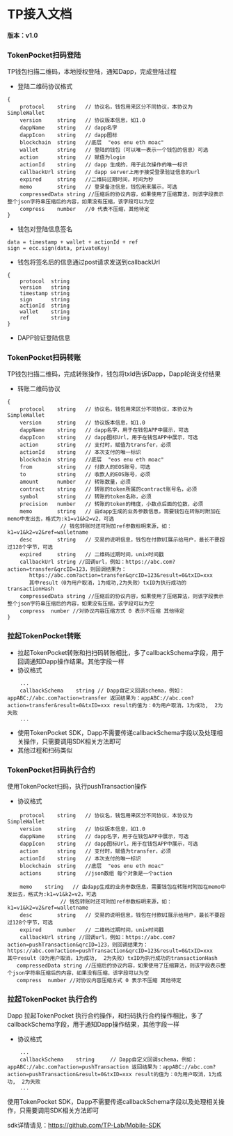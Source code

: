 # TP接入文档

#### 版本：v1.0

### TokenPocket扫码登陆

TP钱包扫描二维码，本地授权登陆，通知Dapp，完成登陆过程

- 登陆二维码协议格式
~~~
{
    protocol	string   // 协议名，钱包用来区分不同协议，本协议为 SimpleWallet
    version     string   // 协议版本信息，如1.0
    dappName    string   // dapp名字
    dappIcon    string   // dapp图标
    blockchain  string   //底层  "eos enu eth moac"
    wallet      string   // 登陆的钱包（可以唯一表示一个钱包的信息）可选
    action      string   // 赋值为login
    actionId    string   // dapp 生成的，用于此次操作的唯一标识   
    callbackUrl string   // dapp server上用于接受登录验证信息的url
    expired	    string   //二维码过期时间，时间为秒
    memo	    string   // 登录备注信息，钱包用来展示，可选
    compressedData string //压缩后的协议内容，如果使用了压缩算法，则该字段表示整个json字符串压缩后的内容，如果没有压缩，该字段可以为空
    compress    number   //0 代表不压缩，其他待定
}
~~~

- 钱包对登陆信息签名
~~~
data = timestamp + wallet + actionId + ref
sign = ecc.sign(data, privateKey)
~~~


- 钱包将签名后的信息通过post请求发送到callbackUrl
~~~
{
    protocol  string
    version   string
    timestamp string
    sign      string
    actionId  string
    wallet    string
    ref       string
}
~~~

- DAPP验证登陆信息

### TokenPocket扫码转账
TP钱包扫描二维码，完成转账操作，钱包将txId告诉Dapp，Dapp轮询支付结果

- 转账二维码协议
~~~
{
    protocol    string   // 协议名，钱包用来区分不同协议，本协议为 SimpleWallet
    version     string   // 协议版本信息，如1.0
    dappName    string   // dapp名字，用于在钱包APP中展示，可选
    dappIcon    string   // dapp图标Url，用于在钱包APP中展示，可选
    action      string   // 支付时，赋值为transfer，必须
    actionId    string   // 本次支付的唯一标识
    blockchain  string   //底层  "eos enu eth moac"
    from        string   // 付款人的EOS账号，可选
    to          string   // 收款人的EOS账号，必须
    amount      number   // 转账数量，必须
    contract    string   // 转账的token所属的contract账号名，必须
    symbol      string   // 转账的token名称，必须
    precision   number   // 转账的token的精度，小数点后面的位数，必须
    memo        string   // 由dapp生成的业务参数信息，需要钱包在转账时附加在memo中发出去，格式为:k1=v1&k2=v2，可选
			     // 钱包转账时还可附加ref参数标明来源，如：k1=v1&k2=v2&ref=walletname
    desc	    string   // 交易的说明信息，钱包在付款UI展示给用户，最长不要超过128个字节，可选			     
    expired	    string   // 二维码过期时间，unix时间戳
    callbackUrl string //回调url，例如：https://abc.com?action=transfer&qrcID=123，则回调结果为：
       https://abc.com?action=transfer&qrcID=123&result=0&txID=xxx
       其中result（0为用户取消，1为成功,2为失败）txID为执行成功的transactionHash
    compressedData string //压缩后的协议内容，如果使用了压缩算法，则该字段表示整个json字符串压缩后的内容，如果没有压缩，该字段可以为空
    compress  number //对协议内容压缩方式 0 表示不压缩 其他待定
}
~~~

### 拉起TokenPocket转账
- 拉起TokenPocket转账和扫扫码转账相比，多了callbackSchema字段，用于回调通知Dapp操作结果。其他字段一样
- 协议格式
~~~
    ...
    callbackSchema    string // Dapp自定义回调schema，例如：appABC://abc.com?action=transfer 返回结果为：appABC://abc.com?action=transfer&result=0&txID=xxx result的值为：0为用户取消，1为成功,  2为失败
    ...
~~~

- 使用TokenPocket SDK，Dapp不需要传递callbackSchema字段以及处理相关操作，只需要调用SDK相关方法即可
- 其他过程和扫码类似

### TokenPocket扫码执行合约
使用TokenPocket扫码，执行pushTransaction操作
- 协议格式
~~~
    protocol    string   // 协议名，钱包用来区分不同协议，本协议为 SimpleWallet
    version     string   // 协议版本信息，如1.0
    dappName    string   // dapp名字，用于在钱包APP中展示，可选
    dappIcon    string   // dapp图标Url，用于在钱包APP中展示，可选
    action      string   // 支付时，赋值为transfer，必须
    actionId    string   // 本次支付的唯一标识
    blockchain  string   //底层  "eos enu eth moac"
    actions     string   //json数组 每个对象是一个action

    memo    string   // 由dapp生成的业务参数信息，需要钱包在转账时附加在memo中发出去，格式为:k1=v1&k2=v2，可选
			     // 钱包转账时还可附加ref参数标明来源，如：k1=v1&k2=v2&ref=walletname
    desc	    string   // 交易的说明信息，钱包在付款UI展示给用户，最长不要超过128个字节，可选			     
    expired	    number   // 二维码过期时间，unix时间戳
    callbackUrl string //回调url，例如：https://abc.com?action=pushTransaction&qrcID=123，则回调结果为：
https://abc.com?action=pushTransaction&qrcID=123&result=0&txID=xxx
其中result（0为用户取消，1为成功,  2为失败）txID为执行成功的transactionHash 
   compressedData string //压缩后的协议内容，如果使用了压缩算法，则该字段表示整个json字符串压缩后的内容，如果没有压缩，该字段可以为空
   compress  number //对协议内容压缩方式 0 表示不压缩 其他待定
~~~

### 拉起TokenPocket 执行合约
Dapp 拉起TokenPocket 执行合约操作，和扫码执行合约操作相比，多了callbackSchema字段，用于通知Dapp操作结果，其他字段一样
- 协议格式
~~~
    ...
    callbackSchema    string     // Dapp自定义回调schema，例如：appABC://abc.com?action=pushTransaction 返回结果为：appABC://abc.com?action=pushTransaction&result=0&txID=xxx result的值为：0为用户取消，1为成功,  2为失败
    ...
~~~

使用TokenPocket SDK，Dapp不需要传递callbackSchema字段以及处理相关操作，只需要调用SDK相关方法即可

sdk详情请见：https://github.com/TP-Lab/Mobile-SDK
